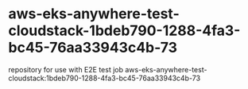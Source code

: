 # aws-eks-anywhere-test-cloudstack-1bdeb790-1288-4fa3-bc45-76aa33943c4b-73
repository for use with E2E test job aws-eks-anywhere-test-cloudstack:1bdeb790-1288-4fa3-bc45-76aa33943c4b-73

